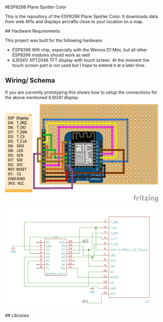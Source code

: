#ESP8266 Plane Spotter Color

This is the repository of the ESP8266 Plane Spotter Color. It downloads data from web APIs and displays aircrafts close
to your location on a map.

## Hardware Requirements

This project was built for the following hardware:
* ESP8266 Wifi chip, especially with the Wemos D1 Mini, but all other ESP8266 modules should work as well
* ILI9341/ XPT2046 TFT display with touch screen. At the moment the touch screen part is not used but I hope to extend it at a later time.

## Wiring/ Schema

If you are currently prototyping this shows how to setup the connections for the above mentioned ILI9341 display

![Wiring](images/PlaneSpotterWiring.png)

![Schema](images/PlaneSpotterSchema.png)


## Libraries


